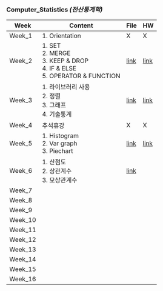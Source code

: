 ### Computer_Statistics *(전산통계학)*

| Week | Content | File | HW |
| - | - | - | - |
| Week_1 | 1. Orientation | X | X |
| Week_2 | 1. SET <br> 2. MERGE <br> 3. KEEP & DROP<br> 4. IF & ELSE <br> 5. OPERATOR & FUNCTION | [link](https://github.com/nickjw0205/semester2_2/tree/master/Computer_Statistics/Week_2) | [link](https://github.com/nickjw0205/semester2_2/tree/master/Computer_Statistics/Week_2) |
| Week_3 | 1. 라이브러리 사용 <br> 2. 정렬 <br> 3. 그래프 <br> 4. 기술통계 | [link](https://github.com/nickjw0205/semester2_2/tree/master/Computer_Statistics/Week_3) | [link](https://github.com/nickjw0205/semester2_2/tree/master/Computer_Statistics/Week_3/%5B3%EC%A3%BC%EC%B0%A8%5D%ED%86%B5%EA%B3%84%ED%95%99%EC%8B%A4%EC%8A%B5) |
| Week_4 | 추석휴강 | X | X |
| Week_5 | 1. Histogram <br> 2. Var graph <br> 3. Piechart | [link](https://github.com/nickjw0205/semester2_2/tree/master/Computer_Statistics/Week_5) | [link](https://github.com/nickjw0205/semester2_2/tree/master/Computer_Statistics/Week_5/%5B4%EC%A3%BC%EC%B0%A8%5D%ED%86%B5%EA%B3%84%ED%95%99%EC%8B%A4%EC%8A%B5) |
| Week_6 | 1. 산점도 <br> 2. 상관계수 <br> 3. 모상관계수| [link]() | |
| Week_7 | | | |
| Week_8 | | | |
| Week_9 | | | |
| Week_10 | | | |
| Week_11 | | | |
| Week_12 | | | |
| Week_13 | | | |
| Week_14 | | | |
| Week_15 | | | |
| Week_16 | | | |
